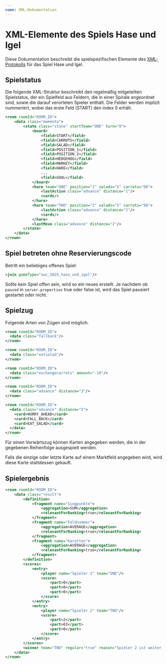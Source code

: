 ```yaml
---
name: XML-Dokumentation
---
```


# XML-Elemente des Spiels Hase und Igel

Diese Dokumentation beschreibt die spielspezifischen Elemente des [XML-Protokolls](/xml/protokoll)
für das Spiel Hase und Igel.

## Spielstatus

Die folgende XML-Struktur beschreibt den regelmäßig mitgeteilten Spielstatus,
der ein Spielfeld aus Feldern, die in einer Spirale angeordnet sind,
sowie die darauf verorteten Spieler enthält.
Die Felder werden implizit nummeriert,
wobei das erste Feld (START) den index 0 erhält.

```xml
<room roomId="ROOM_ID">
    <data class="memento">
        <state class="state" startTeam="ONE" turn="0">
            <board>
                <field>START</field>
                <field>CARROTS</field>
                <field>SALAD</field>
                <field>POSITION_1</field>
                <field>POSITION_2</field>
                <field>HEDGEHOG</field>
                <field>MARKET</field>
                <field>HARE</field>
                ...
                <field>GOAL</field>
            </board>
            <hare team="ONE" position="1" salads="5" carrots="68">
                <lastAction class="advance" distance="1"/>
                <cards/>
            </hare>
            <hare team="TWO" position="2" salads="5" carrots="68">
                <lastAction class="advance" distance="2"/>
                <cards/>
            </hare>
            <lastMove class="advance" distance="2"/>
        </state>
    </data>
</room>
```

## Spiel betreten ohne Reservierungscode

Betritt ein beliebiges offenes Spiel:

```xml
<join gameType="swc_2025_hase_und_igel"/>
```

Sollte kein Spiel offen sein, wird so ein neues erstellt.
Je nachdem ob `paused` in `server.properties` true oder false ist,
wird das Spiel pausiert gestartet oder nicht.

## Spielzug

Folgende Arten von Zügen sind möglich:

```xml
<room roomId="ROOM_ID">
  <data class="fallback"/>
</room>
```

```xml
<room roomId="ROOM_ID">
  <data class="eatsalad"/>
</room>
```

```xml
<room roomId="ROOM_ID">
  <data class="exchangecarrots" amount="-10"/>
</room>
```

```xml
<room roomId="ROOM_ID">
  <data class="advance" distance="3"/>
</room>
```

```xml
<room roomId="ROOM_ID">
  <data class="advance" distance="5">
    <card>HURRY_AHEAD</card>
    <card>FALL_BACK</card>
    <card>EAT_SALAD</card>
  </data>
</room>
```

Für einen Vorwärtszug können Karten angegeben werden, 
die in der gegebenen Reihenfolge ausgespielt werden.

Falls die einzige oder letzte Karte auf einem Marktfeld angegeben wird,
wird diese Karte stattdessen gekauft.

## Spielergebnis

```xml
<room roomId="ROOM_ID">
    <data class="result">
        <definition>
            <fragment name="Siegpunkte">
                <aggregation>SUM</aggregation>
                <relevantForRanking>true</relevantForRanking>
            </fragment>
            <fragment name="Feldnummer">
                <aggregation>AVERAGE</aggregation>
                <relevantForRanking>true</relevantForRanking>
            </fragment>
            <fragment name="Karotten">
                <aggregation>AVERAGE</aggregation>
                <relevantForRanking>true</relevantForRanking>
            </fragment>
        </definition>
        <scores>
            <entry>
                <player name="Spieler 1" team="ONE"/>
                <score>
                    <part>0</part>
                    <part>0</part>
                    <part>0</part>
                </score>
            </entry>
            <entry>
                <player name="Spieler 2" team="TWO"/>
                <score>
                    <part>2</part>
                    <part>63</part>
                    <part>0</part>
                </score>
            </entry>
        </scores>
        <winner team="TWO" regular="true" reason="Spieler 2 ist weiter vorne."/>
    </data>
</room>
```
